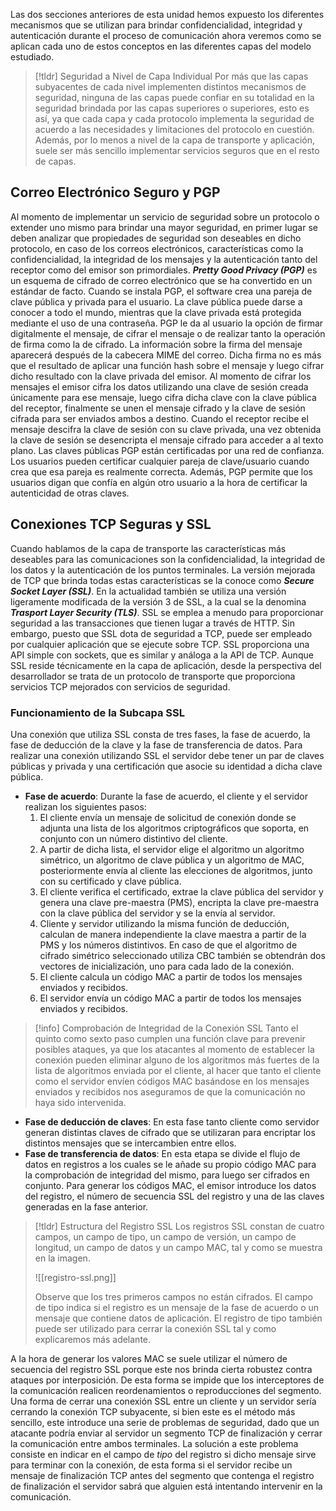 Las dos secciones anteriores de esta unidad hemos expuesto los diferentes mecanismos que se utilizan para brindar confidencialidad, integridad y autenticación durante el proceso de comunicación ahora veremos como se aplican cada uno de estos conceptos en las diferentes capas del modelo estudiado.

>[!tldr] Seguridad a Nivel de Capa Individual
>Por más que las capas subyacentes de cada nivel implementen distintos mecanismos de seguridad, ninguna de las capas puede confiar en su totalidad en la seguridad brindada por las capas superiores o superiores, esto es así, ya que cada capa y cada protocolo implementa la seguridad de acuerdo a las necesidades y limitaciones del protocolo en cuestión. Además, por lo menos a nivel de la capa de transporte y aplicación, suele ser más sencillo implementar servicios seguros que en el resto de capas.
## Correo Electrónico Seguro y PGP
Al momento de implementar un servicio de seguridad sobre un protocolo o extender uno mismo para brindar una mayor seguridad, en primer lugar se deben analizar que propiedades de seguridad son deseables en dicho protocolo, en caso de los correos electrónicos, características como la confidencialidad, la integridad de los mensajes y la autenticación tanto del receptor como del emisor son primordiales.
***Pretty Good Privacy (PGP)*** es un esquema de cifrado de correo electrónico que se ha convertido en un estándar de facto. Cuando se instala PGP, el software crea una pareja de clave pública y privada para el usuario. La clave pública puede darse a conocer a todo el mundo, mientras que la clave privada está protegida mediante el uso de una contraseña.
PGP le da al usuario la opción de firmar digitalmente el mensaje, de cifrar el mensaje o de realizar tanto la operación de firma como la de cifrado. La información sobre la firma del mensaje aparecerá después de la cabecera MIME del correo. Dicha firma no es más que el resultado de aplicar una función hash sobre el mensaje y luego cifrar dicho resultado con la clave privada del emisor.
Al momento de cifrar los mensajes el emisor cifra los datos utilizando una clave de sesión creada únicamente para ese mensaje, luego cifra dicha clave con la clave pública del receptor, finalmente se unen el mensaje cifrado y la clave de sesión cifrada para ser enviados ambos a destino. Cuando el receptor recibe el mensaje descifra la clave de sesión con su clave privada, una vez obtenida la clave de sesión se desencripta el mensaje cifrado para acceder a al texto plano.
Las claves públicas PGP están certificadas por una red de confianza. Los usuarios pueden certificar cualquier pareja de clave/usuario cuando crea que esa pareja es realmente correcta. Además, PGP permite que los usuarios digan que confía en algún otro usuario a la hora de certificar la autenticidad de otras claves.
## Conexiones TCP Seguras y SSL
Cuando hablamos de la capa de transporte las características más deseables para las comunicaciones son la confidencialidad, la integridad de los datos y la autenticación de los puntos terminales. La versión mejorada de TCP que brinda todas estas características se la conoce como ***Secure Socket Layer (SSL)***. En la actualidad también se utiliza una versión ligeramente modificada de la versión 3 de SSL, a la cual se la denomina ***Trasport Layer Security (TLS)***.
SSL se emplea a menudo para proporcionar seguridad a las transacciones que tienen lugar a través de HTTP. Sin embargo, puesto que SSL dota de seguridad a TCP, puede ser empleado por cualquier aplicación que se ejecute sobre TCP. SSL proporciona una API simple con sockets, que es similar y análoga a la API de TCP. Aunque SSL reside técnicamente en la capa de aplicación, desde la perspectiva del desarrollador se trata de un protocolo de transporte que proporciona servicios TCP mejorados con servicios de seguridad.
### Funcionamiento de la Subcapa SSL
Una conexión que utiliza SSL consta de tres fases, la fase de acuerdo, la fase de deducción de la clave y la fase de transferencia de datos. Para realizar una conexión utilizando SSL el servidor debe tener un par de claves públicas y privada y una certificación que asocie su identidad a dicha clave pública.
- **Fase de acuerdo**: Durante la fase de acuerdo, el cliente y el servidor realizan los siguientes pasos:
	1. El cliente envía un mensaje de solicitud de conexión donde se adjunta una lista de los algoritmos criptográficos que soporta, en conjunto con un número distintivo del cliente.
	2. A partir de dicha lista, el servidor elige el algoritmo un algoritmo simétrico, un algoritmo de clave pública y un algoritmo de MAC, posteriormente envía al cliente las elecciones de algoritmos, junto con su certificado y clave pública.
	3. El cliente verifica el certificado, extrae la clave pública del servidor y genera una clave pre-maestra (PMS), encripta la clave pre-maestra con la clave pública del servidor y se la envía al servidor.
	4. Cliente y servidor utilizando la misma función de deducción, calculan de manera independiente la clave maestra a partir de la PMS y los números distintivos. En caso de que el algoritmo de cifrado simétrico seleccionado utiliza CBC también se obtendrán dos vectores de inicialización, uno para cada lado de la conexión.
	5. El cliente calcula un código MAC a partir de todos los mensajes enviados y recibidos.
	6. El servidor envía un código MAC a partir de todos los mensajes enviados y recibidos.

>[!info] Comprobación de Integridad de la Conexión SSL
>Tanto el quinto como sexto paso cumplen una función clave para prevenir posibles ataques, ya que los atacantes al momento de establecer la conexión pueden eliminar alguno de los algoritmos más fuertes de la lista de algoritmos enviada por el cliente, al hacer que tanto el cliente como el servidor envíen códigos MAC basándose en los mensajes enviados y recibidos nos aseguramos de que la comunicación no haya sido intervenida.

- **Fase de deducción de claves**: En esta fase tanto cliente como servidor generan distintas claves de cifrado que se utilizaran para encriptar los distintos mensajes que se intercambien entre ellos.
- **Fase de transferencia de datos**: En esta etapa se divide el flujo de datos en registros a los cuales se le añade su propio código MAC para la comprobación de integridad del mismo, para luego ser cifrados en conjunto. Para generar los códigos MAC, el emisor introduce los datos del registro, el número de secuencia SSL del registro y una de las claves generadas en la fase anterior.

>[!tldr] Estructura del Registro SSL
>Los registros SSL constan de cuatro campos, un campo de tipo, un campo de versión, un campo de longitud, un campo de datos y un campo MAC, tal y como se muestra en la imagen.
>
>![[registro-ssl.png]]
>
>Observe que los tres primeros campos no están cifrados. El campo de tipo indica si el registro es un mensaje de la fase de acuerdo o un mensaje que contiene datos de aplicación. El registro de tipo también puede ser utilizado para cerrar la conexión SSL tal y como explicaremos más adelante.

A la hora de generar los valores MAC se suele utilizar el número de secuencia del registro SSL porque este nos brinda cierta robustez contra ataques por interposición. De esta forma se impide que los interceptores de la comunicación realicen reordenamientos o reproducciones del segmento.
Una forma de cerrar una conexión SSL entre un cliente y un servidor sería cerrando la conexión TCP subyacente, si bien este es el método más sencillo, este introduce una serie de problemas de seguridad, dado que un atacante podría enviar al servidor un segmento TCP de finalización y cerrar la comunicación entre ambos terminales. La solución a este problema consiste en indicar en el campo de *tipo* del registro si dicho mensaje sirve para terminar con la conexión, de esta forma si el servidor recibe un mensaje de finalización TCP antes del segmento que contenga el registro de finalización el servidor sabrá que alguien está intentando intervenir en la comunicación.
